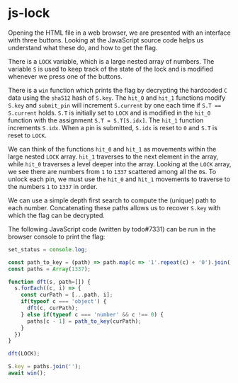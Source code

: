 js-lock
=============

Opening the HTML file in a web browser, we are presented with an interface with three buttons. Looking at the JavaScript source code helps us understand what these do, and how to get the flag.

There is a `LOCK` variable, which is a large nested array of numbers. The variable `S` is used to keep track of the state of the lock and is modified whenever we press one of the buttons.

There is a `win` function which prints the flag by decrypting the hardcoded `C` data using the `sha512` hash of `S.key`. The `hit_0` and `hit_1` functions modify `S.key` and `submit_pin` will increment `S.current` by one each time if `S.T == S.current` holds. `S.T` is initially set to `LOCK` and is modified in the `hit_0` function with the assignment `S.T = S.T[S.idx]`. The `hit_1` function increments `S.idx`. When a pin is submitted, `S.idx` is reset to `0` and `S.T` is reset to `LOCK`.

We can think of the functions `hit_0` and `hit_1` as movements within the large nested `LOCK` array. `hit_1` traverses to the next element in the array, while `hit_0` traverses a level deeper into the array. Looking at the `LOCK` array, we see there are numbers from `1` to `1337` scattered among all the `0`s. To unlock each pin, we must use the `hit_0` and `hit_1` movements to traverse to the numbers `1` to `1337` in order.

We can use a simple depth first search to compute the (unique) path to each number. Concatenating these paths allows us to recover `S.key` with which the flag can be decrypted.

The following JavaScript code (written by todo#7331) can be run in the browser console to print the flag:

```js
set_status = console.log;

const path_to_key = (path) => path.map(c => '1'.repeat(c) + '0').join('');
const paths = Array(1337);

function dft(s, path=[]) {
  s.forEach((c, i) => {
    const curPath = [...path, i];
    if(typeof c === 'object') {
      dft(c, curPath);
    } else if(typeof c === 'number' && c !== 0) {
      paths[c - 1] = path_to_key(curPath);
    }
  })
}

dft(LOCK);

S.key = paths.join('');
await win();
```
